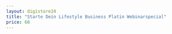 ```yaml
---
layout: digistore24
title: "Starte Dein Lifestyle Business Platin Webinarspecial"
price: 68
---
```

